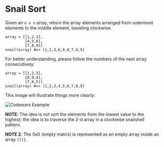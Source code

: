 # Snail Sort

Given an `n x n` array, return the array elements arranged from outermost elements to the middle element, traveling clockwise.

```
array = [[1,2,3],
         [4,5,6],
         [7,8,9]]
snail(array) #=> [1,2,3,6,9,8,7,4,5]
```

For better understanding, please follow the numbers of the next array consecutively:

```
array = [[1,2,3],
         [8,9,4],
         [7,6,5]]
snail(array) #=> [1,2,3,4,5,6,7,8,9]
```

This image will illustrate things more clearly:

![Codewars Example](http://www.haan.lu/files/2513/8347/2456/snail.png)

**NOTE**: The idea is not sort the elements from the lowest value to the highest; the idea is to traverse the 2-d array in a clockwise snailshell pattern.

**NOTE 2**: The 0x0 (empty matrix) is represented as en empty array inside an array `[[]]`.
